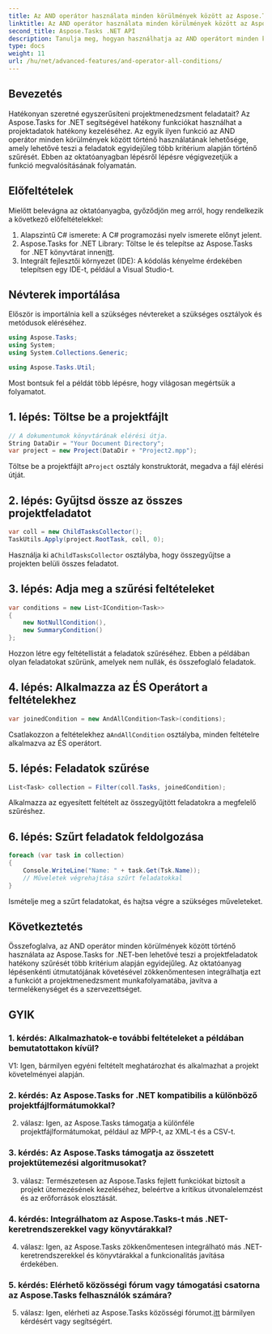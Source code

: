 ```yaml
---
title: Az AND operátor használata minden körülmények között az Aspose.Tasks segítségével
linktitle: Az AND operátor használata minden körülmények között az Aspose.Tasks segítségével
second_title: Aspose.Tasks .NET API
description: Tanulja meg, hogyan használhatja az AND operátort minden körülmények között az Aspose.Tasks for .NET segítségével a projektfeladatok hatékony szűrésére.
type: docs
weight: 11
url: /hu/net/advanced-features/and-operator-all-conditions/
---
```

## Bevezetés

Hatékonyan szeretné egyszerűsíteni projektmenedzsment feladatait? Az Aspose.Tasks for .NET segítségével hatékony funkciókat használhat a projektadatok hatékony kezeléséhez. Az egyik ilyen funkció az AND operátor minden körülmények között történő használatának lehetősége, amely lehetővé teszi a feladatok egyidejűleg több kritérium alapján történő szűrését. Ebben az oktatóanyagban lépésről lépésre végigvezetjük a funkció megvalósításának folyamatán.

## Előfeltételek

Mielőtt belevágna az oktatóanyagba, győződjön meg arról, hogy rendelkezik a következő előfeltételekkel:

1. Alapszintű C# ismerete: A C# programozási nyelv ismerete előnyt jelent.
2.  Aspose.Tasks for .NET Library: Töltse le és telepítse az Aspose.Tasks for .NET könyvtárat innen[itt](https://releases.aspose.com/tasks/net/).
3. Integrált fejlesztői környezet (IDE): A kódolás kényelme érdekében telepítsen egy IDE-t, például a Visual Studio-t.

## Névterek importálása

Először is importálnia kell a szükséges névtereket a szükséges osztályok és metódusok eléréséhez.

```csharp
using Aspose.Tasks;
using System;
using System.Collections.Generic;

using Aspose.Tasks.Util;

```

Most bontsuk fel a példát több lépésre, hogy világosan megértsük a folyamatot.

## 1. lépés: Töltse be a projektfájlt

```csharp
// A dokumentumok könyvtárának elérési útja.
String DataDir = "Your Document Directory";
var project = new Project(DataDir + "Project2.mpp");
```

 Töltse be a projektfájlt a`Project` osztály konstruktorát, megadva a fájl elérési útját.

## 2. lépés: Gyűjtsd össze az összes projektfeladatot

```csharp
var coll = new ChildTasksCollector();
TaskUtils.Apply(project.RootTask, coll, 0);
```

 Használja ki a`ChildTasksCollector` osztályba, hogy összegyűjtse a projekten belüli összes feladatot.

## 3. lépés: Adja meg a szűrési feltételeket

```csharp
var conditions = new List<ICondition<Task>>
{
    new NotNullCondition(),
    new SummaryCondition()
};
```

Hozzon létre egy feltétellistát a feladatok szűréséhez. Ebben a példában olyan feladatokat szűrünk, amelyek nem nullák, és összefoglaló feladatok.

## 4. lépés: Alkalmazza az ÉS Operátort a feltételekhez

```csharp
var joinedCondition = new AndAllCondition<Task>(conditions);
```

 Csatlakozzon a feltételekhez a`AndAllCondition` osztályba, minden feltételre alkalmazva az ÉS operátort.

## 5. lépés: Feladatok szűrése

```csharp
List<Task> collection = Filter(coll.Tasks, joinedCondition);
```

Alkalmazza az egyesített feltételt az összegyűjtött feladatokra a megfelelő szűréshez.

## 6. lépés: Szűrt feladatok feldolgozása

```csharp
foreach (var task in collection)
{
    Console.WriteLine("Name: " + task.Get(Tsk.Name));
    // Műveletek végrehajtása szűrt feladatokkal
}
```

Ismételje meg a szűrt feladatokat, és hajtsa végre a szükséges műveleteket.

## Következtetés

Összefoglalva, az AND operátor minden körülmények között történő használata az Aspose.Tasks for .NET-ben lehetővé teszi a projektfeladatok hatékony szűrését több kritérium alapján egyidejűleg. Az oktatóanyag lépésenkénti útmutatójának követésével zökkenőmentesen integrálhatja ezt a funkciót a projektmenedzsment munkafolyamatába, javítva a termelékenységet és a szervezettséget.

## GYIK

### 1. kérdés: Alkalmazhatok-e további feltételeket a példában bemutatottakon kívül?

V1: Igen, bármilyen egyéni feltételt meghatározhat és alkalmazhat a projekt követelményei alapján.

### 2. kérdés: Az Aspose.Tasks for .NET kompatibilis a különböző projektfájlformátumokkal?

2. válasz: Igen, az Aspose.Tasks támogatja a különféle projektfájlformátumokat, például az MPP-t, az XML-t és a CSV-t.

### 3. kérdés: Az Aspose.Tasks támogatja az összetett projektütemezési algoritmusokat?

3. válasz: Természetesen az Aspose.Tasks fejlett funkciókat biztosít a projekt ütemezésének kezeléséhez, beleértve a kritikus útvonalelemzést és az erőforrások elosztását.

### 4. kérdés: Integrálhatom az Aspose.Tasks-t más .NET-keretrendszerekkel vagy könyvtárakkal?

4. válasz: Igen, az Aspose.Tasks zökkenőmentesen integrálható más .NET-keretrendszerekkel és könyvtárakkal a funkcionalitás javítása érdekében.

### 5. kérdés: Elérhető közösségi fórum vagy támogatási csatorna az Aspose.Tasks felhasználók számára?

 5. válasz: Igen, elérheti az Aspose.Tasks közösségi fórumot.[itt](https://forum.aspose.com/c/tasks/15) bármilyen kérdésért vagy segítségért.